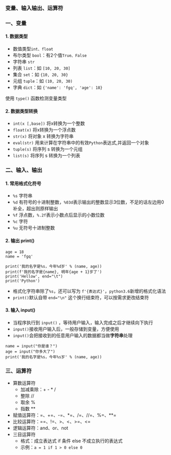 ### 变量、输入输出、运算符
### 一、变量
#### 1. 数据类型
* 数值类型`int、float`
* 布尔类型 `bool`：有2个值`True、False`
* 字符串 `str`
* 列表 `list`：如 `[10, 20, 30]`
* 集合 `set`：如 `{10, 20, 30}`
* 元组 `tuple`：如 `(10, 20, 30)`
* 字典 `dict`：如 `{'name': 'fgq', 'age': 18}`

使用 `type()` 函数检测变量类型

#### 2. 数据类型转换
* `int(x [,base])` 将x转换为⼀个整数
* `float(x)` 将x转换为⼀个浮点数
* `str(x)` 将对象 x 转换为字符串
* `eval(str)` ⽤来计算在字符串中的有效`Python`表达式,并返回⼀个对象
* `tuple(s)` 将序列 s 转换为⼀个元组
* `list(s)` 将序列 s 转换为⼀个列表



### 二、输入、输出
#### 1. 常用格式化符号
* `%s` 字符串
* `%d` 有符号的⼗进制整数，`%03d`表示输出的整数显示3位数，不⾜的话左边用0补全，超出则原样输出
* `%f` 浮点数，`%.2f`表示⼩数点后显示的⼩数位数
* `%c` 字符
* `%u` ⽆符号⼗进制整数

#### 2. 输出 print()
```
age = 18
name = 'fgq'

print('我的名字是%s，今年%d岁' % (name, age))
print(f'我的名字是{name}, 明年{age + 1}岁了')
print('Hellow', end="\t")
print('Python')
```

* 格式化字符串除了`%s`，还可以写为 `f'{表达式}'`，`python3.6`新增的格式化语法
* `print()`默认⾃带 `end="\n"` 这个换⾏结束符，可以按需求更改结束符


#### 3. 输入 input()
* 当程序执⾏到 `input()` ，等待⽤户输⼊，输⼊完成之后才继续向下执⾏
* `input()`接收⽤户输⼊后，⼀般存储到变量，⽅便使⽤
* `input()`会把接收到的任意⽤户输⼊的数据都当做**字符串**处理

```
name = input("你是谁？")
age = input("你多大了")
print('我的名字是%s，今年%s岁' % (name, age))
```


### 三、运算符
* 算数运算符
  * 加减乘除：+ - * /
  * 整除 //
  * 取余 %
  * 指数 ** 
* 赋值运算符：=、+=、-=、*=、/=、//=、%=、**=
* 比较运算符：==、!=、>、<、>=、<=
* 逻辑运算符：and、or、not
* 三目运算符
  * 格式：成立表达式 if 条件 else 不成⽴执⾏的表达式
  * 示例：`a = 1 if 1 > 0 else 0`


   
   
   
  
   
  



